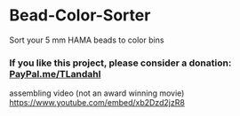 # Bead-Color-Sorter
Sort your 5 mm HAMA beads to color bins

### If you like this project, please consider a donation: <a href="Http://PayPal.me/TLandahl">PayPal.me/TLandahl</a><br>


assembling video (not an award winning movie)
https://www.youtube.com/embed/xb2Dzd2jzR8
